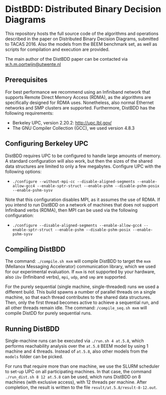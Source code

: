 # DistBDD: Distributed Binary Decision Diagrams
This repository hosts the full source code of the algorithms and operations described in the paper on Distributed Binary Decision Diagrams, submitted to TACAS 2016. Also the models from the BEEM benchmark set, as well as scripts for compilation and execution are provided.

The main author of the DistBDD paper can be contacted via w.h.m.oortwijn@utwente.nl

Prerequisites
---
For best performance we recommend using an Infiniband network that supports Remote Direct Memory Access (RDMA), as the algorithms are specifically designed for RDMA uses. Nonetheless, also normal Ethernet networks and SMP clusters are supported. Furthermore, DistBDD has the following requirements:
- Berkeley UPC, version 2.20.2: http://upc.lbl.gov/
- The GNU Compiler Collection (GCC), we used version 4.8.3

Configuring Berkeley UPC
---
DistBDD requires UPC to be configured to handle large amounts of memory. A standard configuration will also work, but then the sizes of the shared data structures are limited to only a few megabytes. Configure UPC with the following options:
- `./configure --without-mpi-cc --disable-aligned-segments --enable-allow-gcc4 --enable-sptr-struct --enable-pshm --disable-pshm-posix --enable-pshm-sysv`

Note that this configuration disables MPI, as it assumes the use of RDMA. If you intend to run DistBDD on a network of machines that does not support Infiniband verbs (RDMA), then MPI can be used via the following configuration:
- `./configure --disable-aligned-segments --enable-allow-gcc4 --enable-sptr-struct --enable-pshm --disable-pshm-posix --enable-pshm-sysv`

Compiling DistBDD
---
The command: `./compile.sh mxm` will compile DistBDD to target the `mxm` (Mellanox Messaging Accelerator) communication library, which we used for our experimental evaluation. If `mxm` is not supported by your hardware, also `ibv` (Infiniband verbs), `mpi`, `udp`, and `smp` are supported.

For the purely sequential (single machine, single-threaded) runs we used a different build. This build spawns a number of parallel threads on a single machine, so that each thread contributes to the shared data structures. Then, only the first thread becomes active to achieve a sequential run, and all other threads remain idle. The command: `/compile_seq.sh mxm` will compile DistDD for purely sequential runs.

Running DistBDD
---
Single-machine runs can be executed via `./run.sh 4 at.5.8`, which performs reachability analysis over the `at.5.8` BEEM model by using 1 machine and 4 threads. Instead of `at.5.8`, also other models from the `models` folder can be picked.

For runs that require more than one machine, we use the SLURM scheduler to set-up UPC on all participating machines. In that case, the command `./run_dist.sh 8 12 at.5.8` can be used, which runs DistBDD on 8 machines (with exclusive access), with 12 threads per machine. After completion, the result is written to the file `result/at.5.8/result-8-12.out`.
